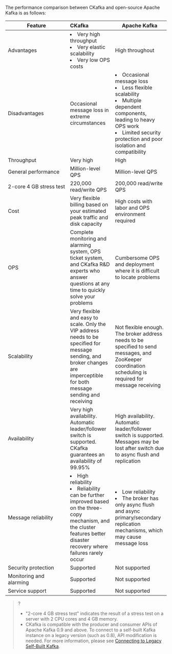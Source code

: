 The performance comparison between CKafka and open-source Apache Kafka is as follows:



| Feature       | CKafka                                                       | Apache Kafka                                                 |
| ---------- | :----------------------------------------------------------- | ------------------------------------------------------------ |
| Advantages       | <li>Very high throughput </li><li>Very elastic scalability </li><li>Very low OPS costs</li>           | High throughout                                                     |
| Disadvantages       | Occasional message loss in extreme circumstances                                         | <li>Occasional message loss </li><li>Less flexible scalability </li><li>Multiple dependent components, leading to heavy OPS work </li><li>Limited security protection and poor isolation and compatibility</li> |
| Throughput     | Very high                                                       | High                                                         |
| General performance   | Million-level QPS                                                    | Million-level QPS                                                    |
| <nobr>2-core 4 GB stress test</nobr> | 220,000 read/write QPS                                                  | 200,000 read/write QPS                                                  |
| Cost       | Very flexible billing based on your estimated peak traffic and disk capacity             | High costs with labor and OPS environment required                        |
| OPS       | Complete monitoring and alarming system, OPS ticket system, and CKafka R&D experts who answer questions at any time to quickly solve your problems | Cumbersome OPS and deployment where it is difficult to locate problems                |
| Scalability   | Very flexible and easy to scale. Only the VIP address needs to be specified for message sending, and broker changes are imperceptible for both message sending and receiving | Not flexible enough. The broker address needs to be specified to send messages, and ZooKeeper coordination scheduling is required for message receiving |
| Availability     | Very high availability. Automatic leader/follower switch is supported. CKafka guarantees an availability of 99.95%     | High availability. Automatic leader/follower switch is supported. Messages may be lost after switch due to async flush and replication |
| Message reliability | <li>High reliability </li><li>Reliability can be further improved based on the three-copy mechanism, and the cluster features better disaster recovery where failures rarely occur</li>| <li>Low reliability </li><li>The broker has only async flush and async primary/secondary replication mechanisms, which may cause message loss</li> |
| Security protection   | Supported                                                         | Not supported                                                       |
| Monitoring and alarming   | Supported                                                         | Not supported                                                       |
| Service support   | Supported                                                         | Not supported                                                       |

>?
>- "2-core 4 GB stress test" indicates the result of a stress test on a server with 2 CPU cores and 4 GB memory.
>- CKafka is compatible with the producer and consumer APIs of Apache Kafka 0.9 and above. To connect to a self-built Kafka instance on a legacy version (such as 0.8), API modification is needed. For more information, please see [Connecting to Legacy Self-Built Kafka](https://intl.cloud.tencent.com/document/product/597/11173).
